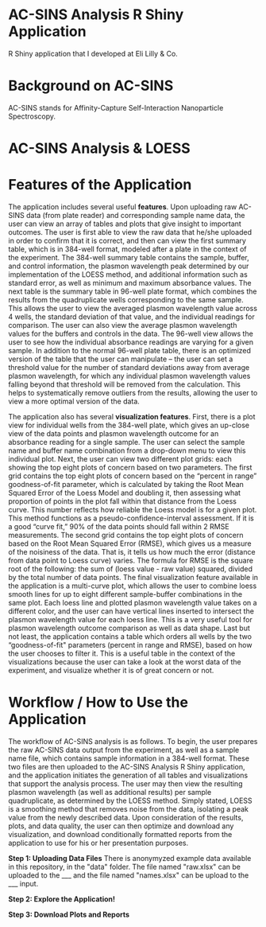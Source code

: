# AC-SINS Analysis R Shiny Application
R Shiny application that I developed at Eli Lilly &amp; Co. 

# Background on AC-SINS
AC-SINS stands for Affinity-Capture Self-Interaction Nanoparticle Spectroscopy. 

# AC-SINS Analysis & LOESS

# Features of the Application
The application includes several useful **features**. Upon uploading raw AC-SINS data (from plate reader) and corresponding sample name data, the user can view an array of tables and plots that give insight to important outcomes. The user is first able to view the raw data that he/she uploaded in order to confirm that it is correct, and then can view the first summary table, which is in 384-well format, modeled after a plate in the context of the experiment. The 384-well summary table contains the sample, buffer, and control information, the plasmon wavelength peak determined by our implementation of the LOESS method, and additional information such as standard error, as well as minimum and maximum absorbance values. The next table is the summary table in 96-well plate format, which combines the results from the quadruplicate wells corresponding to the same sample. This allows the user to view the averaged plasmon wavelength value across 4 wells, the standard deviation of that value, and the individual readings for comparison. The user can also view the average plasmon wavelength values for the buffers and controls in the data. The 96-well view allows the user to see how the individual absorbance readings are varying for a given sample. In addition to the normal 96-well plate table, there is an optimized version of the table that the user can manipulate – the user can set a threshold value for the number of standard deviations away from average plasmon wavelength, for which any individual plasmon wavelength values falling beyond that threshold will be removed from the calculation. This helps to systematically remove outliers from the results, allowing the user to view a more optimal version of the data.  

The application also has several **visualization features**. First, there is a plot view for individual wells from the 384-well plate, which gives an up-close view of the data points and plasmon wavelength outcome for an absorbance reading for a single sample. The user can select the sample name and buffer name combination from a drop-down menu to view this individual plot. Next, the user can view two different plot grids: each showing the top eight plots of concern based on two parameters. The first grid contains the top eight plots of concern based on the “percent in range” goodness-of-fit parameter, which is calculated by taking the Root Mean Squared Error of the Loess Model and doubling it, then assessing what proportion of points in the plot fall within that distance from the Loess curve. This number reflects how reliable the Loess model is for a given plot. This method functions as a pseudo-confidence-interval assessment. If it is a good “curve fit,” 90% of the data points should fall within 2 RMSE measurements. The second grid contains the top eight plots of concern based on the Root Mean Squared Error (RMSE), which gives us a measure of the noisiness of the data. That is, it tells us how much the error (distance from data point to Loess curve) varies. The formula for RMSE is the square root of the following: the sum of (loess value - raw value) squared, divided by the total number of data points. The final visualization feature available in the application is a multi-curve plot, which allows the user to combine loess smooth lines for up to eight different sample-buffer combinations in the same plot. Each loess line and plotted plasmon wavelength value takes on a different color, and the user can have vertical lines inserted to intersect the plasmon wavelength value for each loess line. This is a very useful tool for plasmon wavelength outcome comparison as well as data shape. Last but not least, the application contains a table which orders all wells by the two “goodness-of-fit" parameters (percent in range and RMSE), based on how the user chooses to filter it. This is a useful table in the context of the visualizations because the user can take a look at the worst data of the experiment, and visualize whether it is of great concern or not. 

# Workflow / How to Use the Application
The workflow of AC-SINS analysis is as follows. To begin, the user prepares the raw AC-SINS data output from the experiment, as well as a sample name file, which contains sample information in a 384-well format. These two files are then uploaded to the AC-SINS Analysis R Shiny application, and the application initiates the generation of all tables and visualizations that support the analysis process. The user may then view the resulting plasmon wavelength (as well as additional results) per sample quadruplicate, as determined by the LOESS method. Simply stated, LOESS is a smoothing method that removes noise from the data, isolating a peak value from the newly described data. Upon consideration of the results, plots, and data quality, the user can then optimize and download any visualization, and download conditionally formatted reports from the application to use for his or her presentation purposes.

**Step 1: Uploading Data Files**
There is anonymyzed example data available in this repository, in the "data" folder. The file named "raw.xlsx" can be uploaded to the ___ and the file named "names.xlsx" can be upload to the ___ input. 

**Step 2: Explore the Application!**

**Step 3: Download Plots and Reports**
